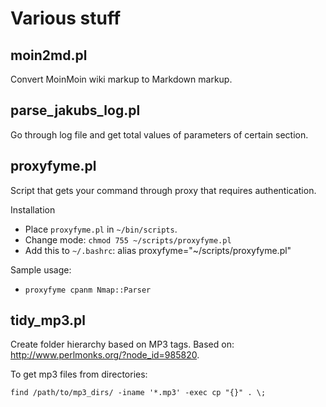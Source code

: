 Various stuff
=============

moin2md.pl
-----------
Convert MoinMoin wiki markup to Markdown markup.

parse_jakubs_log.pl
-------------------
Go through log file and get total values of parameters of certain section.

proxyfyme.pl
------------
Script that gets your command through proxy that requires authentication.

Installation
 * Place `proxyfyme.pl` in `~/bin/scripts`.
 * Change mode: `chmod 755 ~/scripts/proxyfyme.pl`
 * Add this to `~/.bashrc`: alias proxyfyme="~/scripts/proxyfyme.pl"

Sample usage:
 * `proxyfyme cpanm Nmap::Parser`

tidy_mp3.pl
-----------
Create folder hierarchy based on MP3 tags. Based on: http://www.perlmonks.org/?node_id=985820.

To get mp3 files from directories:

    find /path/to/mp3_dirs/ -iname '*.mp3' -exec cp "{}" . \;
